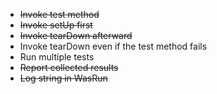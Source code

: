 - ~~Invoke test method~~
- ~~Invoke setUp first~~
- ~~Invoke tearDown afterward~~
- Invoke tearDown even if the test method fails
- Run multiple tests
- ~~Report collected results~~
- ~~Log string in WasRun~~
